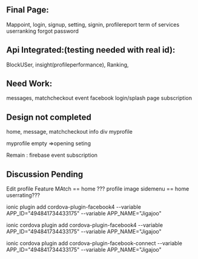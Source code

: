 ## Final Page:

Mappoint,
login,
signup,
setting,
signin,
profilereport
term of services
userranking
forgot password


## Api Integrated:(testing needed with real id):
 
 BlockUSer,
 insight(profileperformance),
 Ranking,


## Need Work:
messages,
matchcheckout
event
facebook login/splash page
subscription



## Design not completed
home,
message,
matchcheckout info div
myprofile


myprofile empty =>opening seting


Remain :
firebase
event 
subscription


## Discussion Pending

Edit profile
Feature
MAtch == home ???
profile image
sidemenu == home
userrating???






ionic plugin add cordova-plugin-facebook4 --variable APP_ID="494841734433175" --variable APP_NAME="Jigajoo"

ionic cordova plugin add cordova-plugin-facebook4 --variable APP_ID="494841734433175" --variable APP_NAME="Jigajoo"

ionic cordova plugin add cordova-plugin-facebook-connect --variable APP_ID="494841734433175" --variable APP_NAME="Jigajoo"